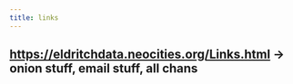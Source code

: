```yaml
---
title: links
---
```


## https://eldritchdata.neocities.org/Links.html -> onion stuff, email stuff, all chans
##
